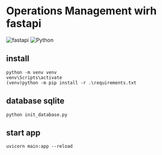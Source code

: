# Operations Management wirh fastapi

![fastapi](https://img.shields.io/badge/fastapi-0.105-green)
![Python](https://img.shields.io/badge/Python-3.9.13-blue)








## install
```
python -m venv venv
venv\Scripts\activate
(venv)python -m pip install -r .\requirements.txt
```

## database sqlite
```
python init_database.py
```

## start app
```
uvicorn main:app --reload
```